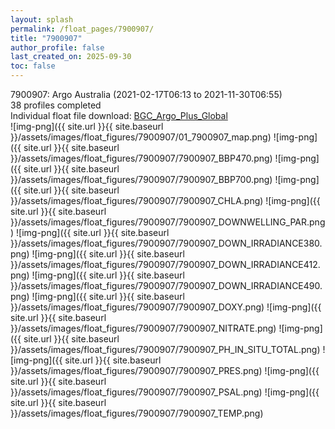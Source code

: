 ```yaml
---
layout: splash
permalink: /float_pages/7900907/
title: "7900907"
author_profile: false
last_created_on: 2025-09-30
toc: false
---
```

 
7900907: Argo Australia (2021-02-17T06:13 to 2021-11-30T06:55)\
38 profiles completed\
Individual float file download: [BGC_Argo_Plus_Global](https://ftp.soest.hawaii.edu/bgc_argo_plus/Individual_Floats/outliers_removed/7900907_Sprof_processed.nc)\
![img-png]({{ site.url }}{{ site.baseurl }}/assets/images/float_figures/7900907/01_7900907_map.png)
![img-png]({{ site.url }}{{ site.baseurl }}/assets/images/float_figures/7900907/7900907_BBP470.png)
![img-png]({{ site.url }}{{ site.baseurl }}/assets/images/float_figures/7900907/7900907_BBP700.png)
![img-png]({{ site.url }}{{ site.baseurl }}/assets/images/float_figures/7900907/7900907_CHLA.png)
![img-png]({{ site.url }}{{ site.baseurl }}/assets/images/float_figures/7900907/7900907_DOWNWELLING_PAR.png)
![img-png]({{ site.url }}{{ site.baseurl }}/assets/images/float_figures/7900907/7900907_DOWN_IRRADIANCE380.png)
![img-png]({{ site.url }}{{ site.baseurl }}/assets/images/float_figures/7900907/7900907_DOWN_IRRADIANCE412.png)
![img-png]({{ site.url }}{{ site.baseurl }}/assets/images/float_figures/7900907/7900907_DOWN_IRRADIANCE490.png)
![img-png]({{ site.url }}{{ site.baseurl }}/assets/images/float_figures/7900907/7900907_DOXY.png)
![img-png]({{ site.url }}{{ site.baseurl }}/assets/images/float_figures/7900907/7900907_NITRATE.png)
![img-png]({{ site.url }}{{ site.baseurl }}/assets/images/float_figures/7900907/7900907_PH_IN_SITU_TOTAL.png)
![img-png]({{ site.url }}{{ site.baseurl }}/assets/images/float_figures/7900907/7900907_PRES.png)
![img-png]({{ site.url }}{{ site.baseurl }}/assets/images/float_figures/7900907/7900907_PSAL.png)
![img-png]({{ site.url }}{{ site.baseurl }}/assets/images/float_figures/7900907/7900907_TEMP.png)
